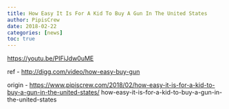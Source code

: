 ```yaml
---
title: How Easy It Is For A Kid To Buy A Gun In The United States
author: PipisCrew
date: 2018-02-22
categories: [news]
toc: true
---
```


https://youtu.be/PIFiJdw0uME

ref - http://digg.com/video/how-easy-buy-gun

origin - https://www.pipiscrew.com/2018/02/how-easy-it-is-for-a-kid-to-buy-a-gun-in-the-united-states/ how-easy-it-is-for-a-kid-to-buy-a-gun-in-the-united-states